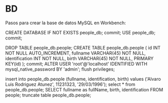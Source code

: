 # BD

Pasos para crear la base de datos MySQL en Workbench:

CREATE DATABASE IF NOT EXISTS people_db;
commit;
USE people_db;
commit;

DROP TABLE people_db.people;
CREATE TABLE people_db.people (
	id INT NOT NULL AUTO_INCREMENT,
    fullname VARCHAR(45) NOT NULL,
	identification INT NOT NULL,
	birth VARCHAR(45) NOT NULL,
    PRIMARY KEY(id)
);
commit;
ALTER USER 'root'@'localhost' IDENTIFIED WITH mysql_native_password BY 'admin';
flush privileges;

insert into people_db.people (fullname, identification, birth) values ('Alvaro Luis Rodriguez Atunez', 11231323, '29/03/1996');
select * from  people_db.people;
SELECT fullname as fullName, birth, identification FROM people;
truncate table people_db.people;
